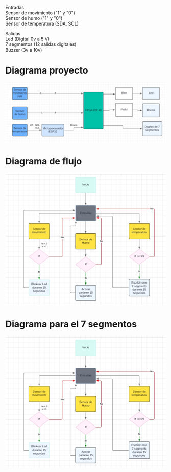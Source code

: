 Entradas  
Sensor de movimiento ("1" y "0")  
Sensor de humo ("1" y "0")  
Sensor de temperatura (SDA, SCL)  

Salidas  
Led (Digital 0v a 5 V)  
7 segmentos (12 salidas digitales)  
Buzzer (3v a 10v)  
# Diagrama proyecto  
![Diagrama del proyecto](https://github.com/JhoanSebastin/electronica-digital-1-unal/blob/main/Diagrama%20proyecto.jpg)  
# Diagrama de flujo  
![Diagrama de flujo](https://github.com/JhoanSebastin/electronica-digital-1-unal/blob/main/Diagrama%20de%20flujo.jpg)  
# Diagrama para el 7 segmentos  
![Diagrama de flujo](https://github.com/JhoanSebastin/electronica-digital-1-unal/blob/main/Diagrama%20de%20flujo.jpg)
